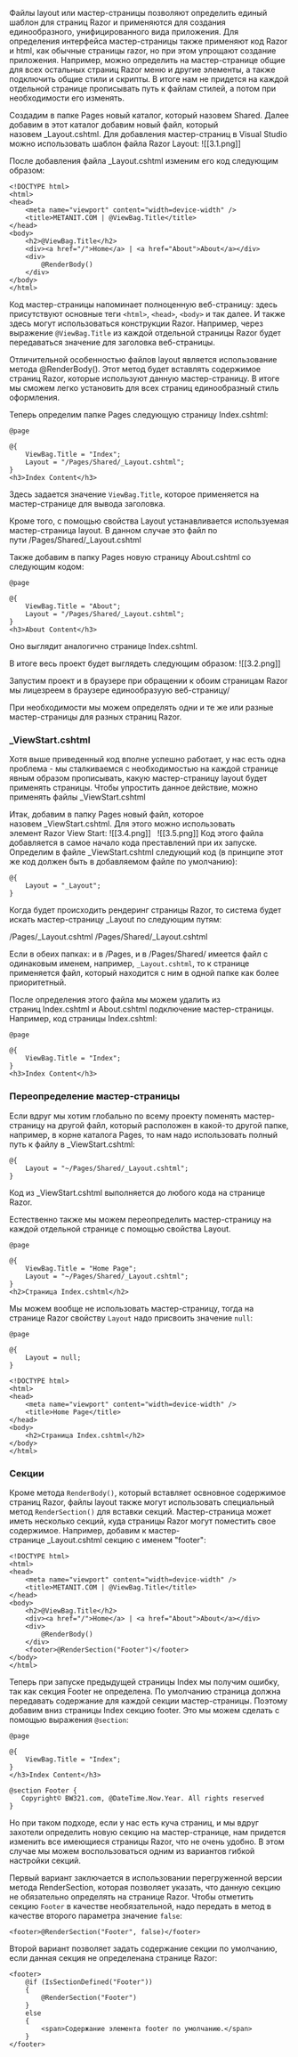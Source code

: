 Файлы layout или мастер-страницы позволяют определить единый шаблон для страниц Razor и применяются для создания единообразного, унифицированного вида приложения. Для определения интерфейса мастер-страницы также применяют код Razor и html, как обычные страницы razor, но при этом упрощают создание приложения. Например, можно определить на мастер-странице общие для всех остальных страниц Razor меню и другие элементы, а также подключить общие стили и скрипты. В итоге нам не придется на каждой отдельной странице прописывать путь к файлам стилей, а потом при необходимости его изменять.

Создадим в папке Pages новый каталог, который назовем Shared. Далее добавим в этот каталог добавим новый файл, который назовем _Layout.cshtml. Для добавления мастер-страниц в Visual Studio можно использовать шаблон файла Razor Layout:
![[3.1.png]]

После добавления файла _Layout.cshtml изменим его код следующим образом:

```
<!DOCTYPE html>
<html>
<head>
    <meta name="viewport" content="width=device-width" />
    <title>METANIT.COM | @ViewBag.Title</title>
</head>
<body>
    <h2>@ViewBag.Title</h2>
    <div><a href="/">Home</a> | <a href="About">About</a></div>
    <div>
        @RenderBody()
    </div>
</body>
</html>
```

Код мастер-страницы напоминает полноценную веб-страницу: здесь присутствуют основные теги `<html>`, `<head>`, `<body>` и так далее. И также здесь могут использоваться конструкции Razor. Например, через выражение `@ViewBag.Title` из каждой отдельной страницы Razor будет передаваться значение для заголовка веб-страницы.

Отличительной особенностью файлов layout является использование метода @RenderBody(). Этот метод будет вставлять содержимое страниц Razor, которые используют данную мастер-страницу. В итоге мы сможем легко установить для всех страниц единообразный стиль оформления.

Теперь определим папке Pages следующую страницу Index.cshtml:

```
@page
 
@{
    ViewBag.Title = "Index";
    Layout = "/Pages/Shared/_Layout.cshtml";
}
<h3>Index Content</h3>
```

Здесь задается значение `ViewBag.Title`, которое применяется на мастер-странице для вывода заголовка.

Кроме того, с помощью свойства Layout устанавливается используемая мастер-страница layout. В данном случае это файл по пути /Pages/Shared/_Layout.cshtml

Также добавим в папку Pages новую страницу About.cshtml со следующим кодом:

```
@page
 
@{
    ViewBag.Title = "About";
    Layout = "/Pages/Shared/_Layout.cshtml";
}
<h3>About Content</h3>
```

Оно выглядит аналогично странице Index.cshtml.

В итоге весь проект будет выглядеть следующим образом:
![[3.2.png]]


Запустим проект и в браузере при обращении к обоим страницам Razor мы лицезреем в браузере единообразyую веб-страницу/

При необходимости мы можем определять одни и те же или разные мастер-страницы для разных страниц Razor.

### _ViewStart.cshtml

Хотя выше приведенный код вполне успешно работает, у нас есть одна проблема - мы сталкиваемся с необходимостью на каждой странице явным образом прописывать, какую мастер-страницу layout будет применять страницы. Чтобы упростить данное действие, можно применять файлы _ViewStart.cshtml

Итак, добавим в папку Pages новый файл, которое назовем _ViewStart.cshtml. Для этого можно использовать элемент Razor View Start:
![[3.4.png]]
 
![[3.5.png]]
Код этого файла добавляется в самое начало кода преставлений при их запуске. Определим в файле _ViewStart.cshtml следующий код (в принципе этот же код должен быть в добавляемом файле по умолчанию):

```
@{
    Layout = "_Layout";
}
```

Когда будет происходить рендеринг страницы Razor, то система будет искать мастер-страницу _Layout по следующим путям:

/Pages/_Layout.cshtml
/Pages/Shared/_Layout.cshtml

Если в обеих папках: и в /Pages, и в /Pages/Shared/ имеется файл с одинаковым именем, например, `_Layout.cshtml`, то к странице применяется файл, который находится с ним в одной папке как более приоритетный.

После определения этого файла мы можем удалить из страниц Index.cshtml и About.cshtml подключение мастер-страницы. Например, код страницы Index.cshtml:

```
@page 
 
@{
    ViewBag.Title = "Index";
}
<h3>Index Content</h3>
```

### Переопределение мастер-страницы

Если вдруг мы хотим глобально по всему проекту поменять мастер-страницу на другой файл, который расположен в какой-то другой папке, например, в корне каталога Pages, то нам надо использовать полный путь к файлу в _ViewStart.cshtml:

```
@{
    Layout = "~/Pages/Shared/_Layout.cshtml";
}
```

Код из _ViewStart.cshtml выполняется до любого кода на странице Razor.

Естественно также мы можем переопределить мастер-страницу на каждой отдельной странице с помощью свойства Layout.

```
@page 
 
@{
    ViewBag.Title = "Home Page";
    Layout = "~/Pages/Shared/_Layout.cshtml";
}
<h2>Страница Index.cshtml</h2>
```

Мы можем вообще не использовать мастер-страницу, тогда на странице Razor свойству `Layout` надо присвоить значение `null`:

```
@page
 
@{
    Layout = null;
}
 
<!DOCTYPE html>
<html>
<head>
    <meta name="viewport" content="width=device-width" />
    <title>Home Page</title>
</head>
<body>
    <h2>Страница Index.cshtml</h2>
</body>
</html>
```

### Секции

Кроме метода `RenderBody()`, который вставляет освновное содержимое страниц Razor, файлы layout также могут использовать специальный метод `RenderSection()` для вставки секций. Мастер-страница может иметь несколько секций, куда страницы Razor могут поместить свое содержимое. Например, добавим к мастер-странице _Layout.cshtml секцию с именем "footer":

```
<!DOCTYPE html>
<html>
<head>
    <meta name="viewport" content="width=device-width" />
    <title>METANIT.COM | @ViewBag.Title</title>
</head>
<body>
    <h2>@ViewBag.Title</h2>
    <div><a href="/">Home</a> | <a href="About">About</a></div>
    <div>
        @RenderBody()
    </div>
    <footer>@RenderSection("Footer")</footer>
</body>
</html>
```

Теперь при запуске предыдущей страницы Index мы получим ошибку, так как секция Footer не определена. По умолчанию страница должна передавать содержание для каждой секции мастер-страницы. Поэтому добавим вниз страницы Index секцию footer. Это мы можем сделать с помощью выражения `@section`:

```
@page
 
@{
    ViewBag.Title = "Index";
}
</h3>Index Content</h3>
 
@section Footer {
   Copyright© BW321.com, @DateTime.Now.Year. All rights reserved
}
```


Но при таком подходе, если у нас есть куча страниц, и мы вдруг захотели определить новую секцию на мастер-странице, нам придется изменить все имеющиеся страницы Razor, что не очень удобно. В этом случае мы можем воспользоваться одним из вариантов гибкой настройки секций.

Первый вариант заключается в использовании перегруженной версии метода RenderSection, которая позволяет указать, что данную секцию не обязательно определять на странице Razor. Чтобы отметить секцию `Footer` в качестве необязательной, надо передать в метод в качестве второго параметра значение `false`:

```
<footer>@RenderSection("Footer", false)</footer>
```

Второй вариант позволяет задать содержание секции по умолчанию, если данная секция не определенана странице Razor:

```
<footer>
    @if (IsSectionDefined("Footer"))
    {
        @RenderSection("Footer")
    }
    else
    {
        <span>Содержание элемента footer по умолчанию.</span>
    }
</footer>
```